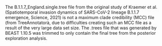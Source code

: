 The B.1.1.7_England.single.tree file from the original study of Kraemer et al. (Spatiotemporal invasion dynamics of SARS-CoV-2 lineage B.1.1.7 emergence, Science, 2021) is not a maximum clade credibility (MCC) file (from TreeAnnotatorà, due to difficulties creating such an MCC file as a result of the very large data set size. The .trees file that was generated by BEAST 1.10.5 was trimmed to only contain the final tree from the posterior exploration analysis.
